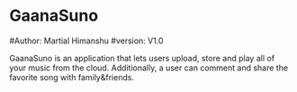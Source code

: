 # GaanaSuno
#Author: Martial Himanshu
#version: V1.0

GaanaSuno is an application that lets users upload, store and play all of your music from the cloud.  Additionally, a user can comment and share the favorite song with family&friends.
